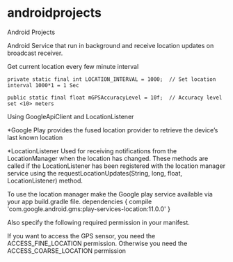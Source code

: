 # androidprojects
Android Projects

Android Service that run in background and receive location updates on broadcast receiver.

 Get current location every few minute interval 
 
    private static final int LOCATION_INTERVAL = 1000;  // Set location interval 1000*1 = 1 Sec
    
    public static final float mGPSAccuracyLevel = 10f;  // Accuracy level set <10> meters
    
Using GoogleApiClient and LocationListener

*Google Play provides the fused location provider to retrieve the device’s last known location

*LocationListener Used for receiving notifications from the LocationManager when the location has changed. These methods are called if the LocationListener has been registered with the location manager service using the requestLocationUpdates(String, long, float, LocationListener) method. 

To use the location manager make the Google play service available via your app build.gradle file.
dependencies {
    compile 'com.google.android.gms:play-services-location:11.0.0'
    }
    
Also specify the following required permission in your manifest.
    <uses-permission android:name="android.permission.ACCESS_COARSE_LOCATION" />
    <!-- includes permission only for NETWORK_PROVIDER. -->
    <uses-permission android:name="android.permission.ACCESS_FINE_LOCATION" />
    <!-- includes permission both for NETWORK_PROVIDER and GPS_PROVIDER. -->
    
If you want to access the GPS sensor, you need the ACCESS_FINE_LOCATION permission. 
Otherwise you need the ACCESS_COARSE_LOCATION permission
